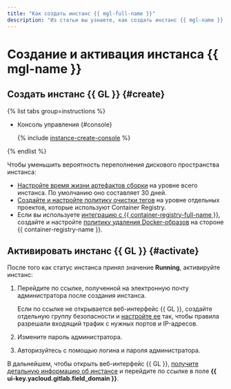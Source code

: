 ```yaml
---
title: "Как создать инстанс {{ mgl-full-name }}"
description: "Из статьи вы узнаете, как создать инстанс {{ mgl-name }}."
---
```


# Создание и активация инстанса {{ mgl-name }}

## Создать инстанс {{ GL }} {#create}

{% list tabs group=instructions %}

- Консоль управления {#console}

   {% include [instance-create-console](../../../_includes/managed-gitlab/instance-create-console.md) %}

{% endlist %}

Чтобы уменьшить вероятность переполнения дискового пространства инстанса:

* [Настройте время жизни артефактов сборки](https://docs.gitlab.com/ee/administration/settings/continuous_integration.html#default-artifacts-expiration) на уровне всего инстанса. По умолчанию оно составляет 30 дней.
* [Создайте и настройте политику очистки тегов](https://docs.gitlab.com/ee/user/packages/container_registry/reduce_container_registry_storage.html#create-a-cleanup-policy) на уровне отдельных проектов, которые используют Container Registry.
* Если вы используете [интеграцию с {{ container-registry-full-name }}](../../tutorials/image-storage.md), создайте и настройте [политику удаления Docker-образов](../../../container-registry/concepts/lifecycle-policy.md) на стороне {{ container-registry-name }}.

## Активировать инстанс {{ GL }} {#activate}

После того как статус инстанса принял значение **Running**, активируйте инстанс:

1. Перейдите по ссылке, полученной на электронную почту администратора после создания инстанса.

   Если по ссылке не открывается веб-интерфейс {{ GL }}, создайте отдельную группу безопасности и [настройте ее](../configure-security-group.md) так, чтобы правила разрешали входящий трафик с нужных портов и IP-адресов.

1. Измените пароль администратора.
1. Авторизуйтесь с помощью логина и пароля администратора.

В дальнейшем, чтобы открыть веб-интерфейс {{ GL }}, [получите детальную информацию об инстансе](instance-list.md#get) и перейдите по ссылке в поле **{{ ui-key.yacloud.gitlab.field_domain }}**.
